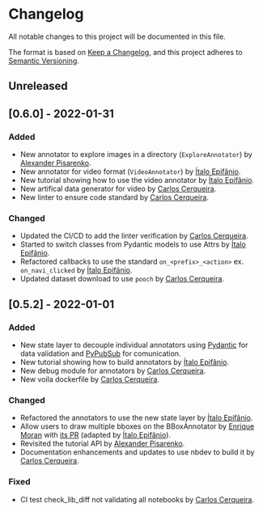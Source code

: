 # Changelog

All notable changes to this project will be documented in this file.

The format is based on [Keep a Changelog](https://keepachangelog.com/en/1.0.0/),
and this project adheres to [Semantic Versioning](https://semver.org/spec/v2.0.0.html).

## Unreleased

## [0.6.0] - 2022-01-31

### Added
- New annotator to explore images in a directory (`ExploreAnnotator`) by [Alexander Pisarenko](https://github.com/AlexJoz).
- New annotator for video format (`VideoAnnotator`) by [Ítalo Epifânio](https://github.com/itepifanio).
- New tutorial showing how to use the video annotator by [Ítalo Epifânio](https://github.com/itepifanio).
- New artifical data generator for video by [Carlos Cerqueira](https://github.com/Carloscerq).
- New linter to ensure code standard by [Carlos Cerqueira](https://github.com/Carloscerq).

### Changed
- Updated the CI/CD to add the linter verification by [Carlos Cerqueira](https://github.com/Carloscerq).
- Started to switch classes from Pydantic models to use Attrs by [Ítalo Epifânio](https://github.com/itepifanio).
- Refactored callbacks to use the standard `on_<prefix>_<action>` ex. `on_navi_clicked` by [Ítalo Epifânio](https://github.com/itepifanio).
- Updated dataset download to use `pooch` by [Carlos Cerqueira](https://github.com/Carloscerq).

## [0.5.2] - 2022-01-01

### Added

- New state layer to decouple individual annotators using [Pydantic](https://pydantic-docs.helpmanual.io/) for data validation and [PyPubSub](https://pypi.org/project/PyPubSub/) for comunication.
- New tutorial showing how to build annotators by [Ítalo Epifânio](https://github.com/itepifanio).
- New debug module for annotators by [Carlos Cerqueira](https://github.com/Carloscerq).
- New voila dockerfile by [Carlos Cerqueira](https://github.com/Carloscerq).

### Changed

- Refactored the annotators to use the new state layer by [Ítalo Epifânio](https://github.com/itepifanio).
- Allow users to draw multiple bboxes on the BBoxAnnotator by [Enrique Moran](https://github.com/EnriqueMoran) with [its PR](https://github.com/palaimon/ipyannotator/pull/11) (adapted by [Ítalo Epifânio](https://github.com/itepifanio)).
- Revisited the tutorial API by [Alexander Pisarenko](https://github.com/AlexJoz).
- Documentation enhancements and updates to use nbdev to build it by [Carlos Cerqueira](https://github.com/Carloscerq).

### Fixed

- CI test check_lib_diff not validating all notebooks by [Carlos Cerqueira](https://github.com/Carloscerq).
